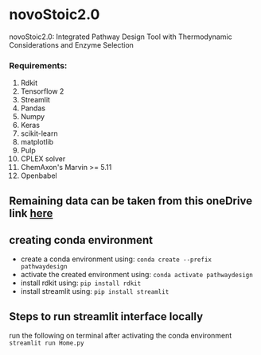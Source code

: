 # novoStoic2.0
novoStoic2.0: Integrated Pathway Design Tool with Thermodynamic Considerations and Enzyme Selection

### Requirements: 

1. Rdkit
2. Tensorflow 2
3. Streamlit
4. Pandas
5. Numpy
6. Keras
7. scikit-learn
8. matplotlib
9. Pulp
10. CPLEX solver
11. ChemAxon's Marvin >= 5.11
12. Openbabel

## Remaining data can be taken from this oneDrive link [here](https://pennstateoffice365-my.sharepoint.com/personal/vuu10_psu_edu/_layouts/15/onedrive.aspx?ga=1&id=%2Fpersonal%2Fvuu10%5Fpsu%5Fedu%2FDocuments%2Fphd%2F2024%2FnovoStoic2%5Fmetanetx%5Ffinal)

## creating conda environment
- create a conda environment using: `conda create --prefix pathwaydesign`
- activate the created environment using: `conda activate pathwaydesign`
- install rdkit using: `pip install rdkit` 
- install streamlit using: `pip install streamlit`

## Steps to run streamlit interface locally

run the following on terminal after activating the conda environment `streamlit run Home.py`
